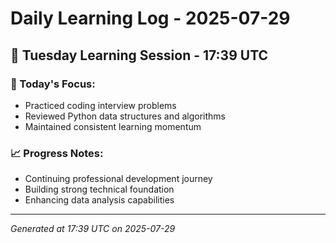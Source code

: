 # Daily Learning Log - 2025-07-29

## 📅 Tuesday Learning Session - 17:39 UTC

### 🎯 Today's Focus:
- Practiced coding interview problems
- Reviewed Python data structures and algorithms
- Maintained consistent learning momentum

### 📈 Progress Notes:
- Continuing professional development journey
- Building strong technical foundation
- Enhancing data analysis capabilities

---
*Generated at 17:39 UTC on 2025-07-29*
